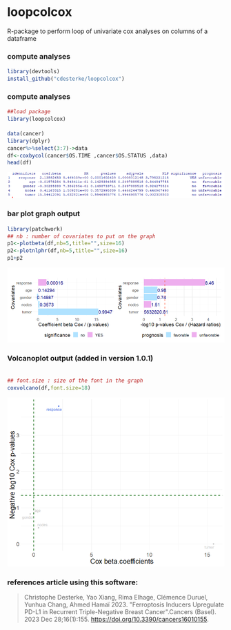 # loopcolcox
R-package to perform loop of univariate cox analyses on columns of a dataframe



### compute analyses
```r
library(devtools)
install_github("cdesterke/loopcolcox")
```



### compute analyses
```r
##load package
library(loopcolcox)

data(cancer)
library(dplyr)
cancer%>%select(3:7)->data
df<-coxbycol(cancer$OS.TIME ,cancer$OS.STATUS ,data)
head(df)
```


![res](https://github.com/cdesterke/loopcolcox/blob/main/results.png)

### bar plot graph output
```r
library(patchwork)
## nb : number of covariates to put on the graph
p1<-plotbeta(df,nb=5,title="",size=16)
p2<-plotnlphr(df,nb=5,title="",size=16)
p1+p2
```
![plot](https://github.com/cdesterke/loopcolcox/blob/main/patchwork.png)

### Volcanoplot output (added in version 1.0.1)
```r

## font.size : size of the font in the graph
coxvolcano(df,font.size=18)
```
![plot](https://github.com/cdesterke/loopcolcox/blob/main/volcano.png)

### references article using this software:

> Christophe Desterke, Yao Xiang, Rima Elhage, Clémence Duruel, Yunhua Chang, Ahmed Hamaï 2023. "Ferroptosis Inducers Upregulate PD-L1 in Recurrent Triple-Negative Breast Cancer".Cancers (Basel). 2023 Dec 28;16(1):155. https://doi.org/10.3390/cancers16010155.
